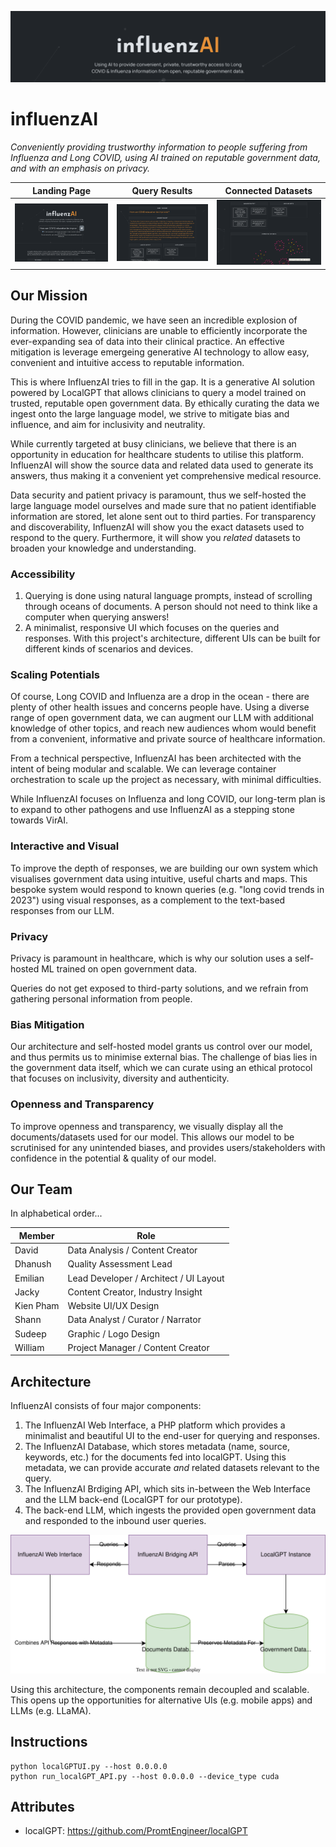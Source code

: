 <html>
    <p align='center'>
        <img src='./doc/banner.png'>
    </p>
</html>

# influenzAI

*Conveniently providing trustworthy information to people suffering from Influenza and Long COVID, using AI trained on reputable government data, and with an emphasis on privacy.*

| Landing Page                 | Query Results                | Connected Datasets           |
| ---------------------------- | ---------------------------- | ---------------------------- |
| ![](./doc/screenshot-01.png) | ![](./doc/screenshot-02.png) | ![](./doc/screenshot-03.png) |

## Our Mission

During the COVID pandemic, we have seen an incredible explosion of information. However, clinicians are unable to efficiently incorporate the ever-expanding sea of data into their clinical practice. An effective mitigation is leverage emergeing generative AI technology to allow easy, convenient and intuitive access to reputable information.

This is where InfluenzAI tries to fill in the gap. It is a generative AI solution powered by LocalGPT that allows clinicians to query a model trained on trusted, reputable open government data. By ethically curating the data we ingest onto the large language model, we strive to mitigate bias and influence, and aim for inclusivity and neutrality.

While currently targeted at busy clinicians, we believe that there is an opportunity in education for healthcare students to utilise this platform. InfluenzAI will show the source data and related data used to generate its answers, thus making it a convenient yet comprehensive medical resource.

Data security and patient privacy is paramount, thus we self-hosted the large language model ourselves and made sure that no patient identifiable information are stored, let alone sent out to third parties. For transparency and discoverability, InfluenzAI will show you the exact datasets used to respond to the query. Furthermore, it will show you *related* datasets to broaden your knowledge and understanding.

### Accessibility

1. Querying is done using natural language prompts, instead of scrolling through oceans of documents. A person should not need to think like a computer when querying answers!
3. A minimalist, responsive UI which focuses on the queries and responses. With this project's architecture, different UIs can be built for different kinds of scenarios and devices.

### Scaling Potentials

Of course, Long COVID and Influenza are a drop in the ocean - there are plenty of other health issues and concerns people have. Using a diverse range of open government data, we can augment our LLM with additional knowledge of other topics, and reach new audiences whom would benefit from a convenient, informative and private source of healthcare information.

From a technical perspective, InfluenzAI has been architected with the intent of being modular and scalable. We can leverage container orchestration to scale up the project as necessary, with minimal difficulties.

While InfluenzAI focuses on Influenza and long COVID, our long-term plan is to expand to other pathogens and use InfluenzAI as a stepping stone towards VirAI.

### Interactive and Visual

To improve the depth of responses, we are building our own system which visualises government data using intuitive, useful charts and maps. This bespoke system would respond to known queries (e.g. "long covid trends in 2023") using visual responses, as a complement to the text-based responses from our LLM.

### Privacy

Privacy is paramount in healthcare, which is why our solution uses a self-hosted ML trained on open government data.

Queries do not get exposed to third-party solutions, and we refrain from gathering personal information from people.

### Bias Mitigation

Our architecture and self-hosted model grants us control over our model, and thus permits us to minimise external bias. The challenge of bias lies in the government data itself, which we can curate using an ethical protocol that focuses on inclusivity, diversity and authenticity.

### Openness and Transparency

To improve openness and transparency, we visually display all the documents/datasets used for our model. This allows our model to be scrutinised for any unintended biases, and provides users/stakeholders with confidence in the potential & quality of our model.

## Our Team

In alphabetical order...

| Member    | Role                                   |
| --------- | -------------------------------------- |
| David     | Data Analysis / Content Creator        |
| Dhanush   | Quality Assessment Lead                |
| Emilian   | Lead Developer / Architect / UI Layout |
| Jacky     | Content Creator, Industry Insight      |
| Kien Pham | Website UI/UX Design                   |
| Shann     | Data Analyst / Curator / Narrator      |
| Sudeep    | Graphic / Logo Design                  |
| William   | Project Manager / Content Creator      |

## Architecture

InfluenzAI consists of four major components:

1. The InfluenzAI Web Interface, a PHP platform which provides a minimalist and beautiful UI to the end-user for querying and responses.
2. The InfluenzAI Database, which stores metadata (name, source, keywords, etc.) for the documents fed into localGPT. Using this metadata, we can provide accurate *and* related datasets relevant to the query.
3. The InfluenzAI Brdiging API, which sits in-between the Web Interface and the LLM back-end (LocalGPT for our prototype).
4. The back-end LLM, which ingests the provided open government data and responded to the inbound user queries.

![architecture](./doc/architecture.svg)

Using this architecture, the components remain decoupled and scalable. This opens up the opportunities for alternative UIs (e.g. mobile apps) and LLMs (e.g. LLaMA).

## Instructions

```
python localGPTUI.py --host 0.0.0.0
python run_localGPT_API.py --host 0.0.0.0 --device_type cuda
```

## Attributes

- localGPT: https://github.com/PromtEngineer/localGPT
